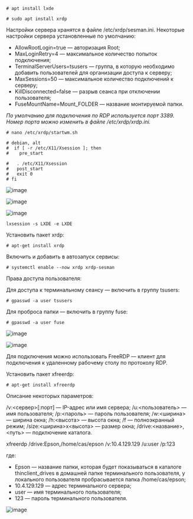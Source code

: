 
```
# apt install lxde
```

```
# sudo apt install xrdp
```

Настройки сервера хранятся в файле /etc/xrdp/sesman.ini. Некоторые настройки сервера установленные по умолчанию:

- AllowRootLogin=true — авторизация Root;
- MaxLoginRetry=4 — максимальное количество попыток подключения;
- TerminalServerUsers=tsusers — группа, в которую необходимо добавить пользователей для организации доступа к серверу;
- MaxSessions=50 — максимальное количество подключений к серверу;
- KillDisconnected=false — разрыв сеанса при отключении пользователя;
- FuseMountName=Mount_FOLDER — название монтируемой папки.

*По умолчанию для подключения по RDP используется порт 3389. Номер порта можно изменить в файле /etc/xrdp/xrdp.ini.*

```
# nano /etc/xrdp/startwm.sh
```

```
# debian, alt
#  if [ -r /etc/X11/Xsession ]; then
#    pre_start

#   . /etc/X11/Xsession
#   post_start
#   exit 0
# fi
```

![image](https://github.com/tvgVita69/Linux_begin/assets/98489171/10b8ff5c-16a7-425d-880b-1c6d04d3bbd4)

![image](https://github.com/tvgVita69/Linux_begin/assets/98489171/ada6b271-7a04-4ba4-b7f8-f253f98dd2bd)

![image](https://github.com/tvgVita69/Linux_begin/assets/98489171/2b3860b0-5ca3-4c08-ba2e-54c9e76d8540)

```
lxsession -s LXDE -e LXDE
```

Установить пакет xrdp:

```
# apt-get install xrdp
```
Включить и добавить в автозапуск сервисы:

```
# systemctl enable --now xrdp xrdp-sesman
```

Права доступа пользователя:

Для доступа к терминальному сеансу — включить в группу tsusers:

```
# gpasswd -a user tsusers
```

Для проброса папки — включить в группу fuse:

```
# gpasswd -a user fuse
```

![image](https://github.com/tvgVita69/Linux_begin/assets/98489171/7024bb47-530c-4916-a5a0-7418b1d7e146)

![image](https://github.com/tvgVita69/Linux_begin/assets/98489171/e9fae79f-6d2a-48ef-8e16-4fb749298e76)

Для подключения можно использовать FreeRDP — клиент для подключения к удаленному рабочему столу по протоколу RDP.

Установить пакет xfreerdp:

```
# apt-get install xfreerdp
```

Описание некоторых параметров:

/v:<сервер>[:порт] — IP-адрес или имя сервера;
/u:<пользователь> — имя пользователя;
/p:<пароль> — пароль пользователя;
/w:<ширина> — ширина окна;
/h:<высота> — высота окна;
/f — полноэкранный режим;
/size:<ширина>x<высота> — размер окна;
/drive:<название>,<путь> — подключение каталога.

xfreerdp /drive:Epson,/home/cas/epson /v:10.4.129.129 /u:user /p:123

где:

- Epson — название папки, которая будет показываться в каталоге thinclient_drives в домашней папке терминального пользователя, у локального пользователя пробрасывается папка /home/cas/epson;
- 10.4.129.129 — адрес терминального сервера;
- user — имя терминального пользователя;
- 123 — пароль терминального пользователя.

![image](https://github.com/tvgVita69/Linux_begin/assets/98489171/12c4092b-76fc-42ee-a98d-6392a306448d)





